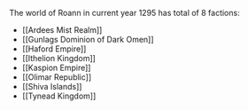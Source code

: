 The world of Roann in current year 1295 has total of 8 factions:
- [[Ardees Mist Realm]]
- [[Gunlags Dominion of Dark Omen]]
- [[Haford Empire]]
- [[Ithelion Kingdom]]
- [[Kaspion Empire]]
- [[Olimar Republic]]
- [[Shiva Islands]]
- [[Tynead Kingdom]]
